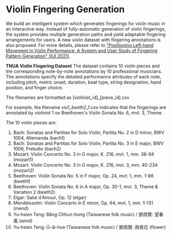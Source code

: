 # Violin Fingering Generation

We build an intelligent system which generates fingerings for violin music in an interactive way. Instead of fully-automatic generation of violin fingerings, the system provides multiple generation paths and yield adaptable fingering arrangements for users. A new violin dataset with fingering annotations is also proposed. For more details, please refer to ["Positioning Left-hand Movement in Violin Performance: A System and User Study of Fingering Pattern Generation" (IUI 2021)](https://dl.acm.org/doi/abs/10.1145/3397481.3450661?sid=SCITRUS).

**TNUA Violin Fingering Dataset**
The dataset contains 10 violin pieces and the corresponding note-by-note annotations by 10 professional musicians. The annotations specify the detailed performance attributes of each note, including pitch, metric onset, duration, beat type, string designation, hand position, and finger choice.

The filenames are formatted as [violinist_id]_[piece_id].csv

For example, the filename *vio1_beeth2_1.csv* indicates that the fingerings are annotated by violinist 1 on Beethoven's Violin Sonata No. 6, mvt. 3, Theme.

The 10 violin pieces are:
1. Bach: Sonatas and Partitas for Solo Violin, Partita No. 2 in D minor, BWV 1004, Allemanda (bach1)
2. Bach: Sonatas and Partitas for Solo Violin, Partita No. 3 in E major, BWV 1006, Preludio (bach2)
3. Mozart: Violin Concerto No. 3 in G major, K. 216, mvt. 1, mm. 38-94 (mozart1)
4. Mozart: Violin Concerto No. 3 in G major, K. 216, mvt. 3, mm. 40-234 (mozart2)
5. Beethoven: Violin Sonata No. 5 in F major, Op. 24, mvt. 1, mm. 1-86 (beeth1)
6. Beethoven: Violin Sonata No. 6 in A major, Op. 30-1, mvt. 3, Theme & Variation 2 (beeth2)
7. Elgar: Salut d'Amour, Op. 12 (elgar)
8. Mendelssohn: Violin Concerto in E minor, Op. 64, mvt. 1, mm. 1-131 (mend)
9. Yu-hsien Teng: Bāng Chhun-hong (Taiwanese folk music) / 鄧雨賢: 望春風 (wind)
10. Yu-hsien Teng: Ú-iā-hue (Taiwanese folk music) / 鄧雨賢: 雨夜花 (flower)

